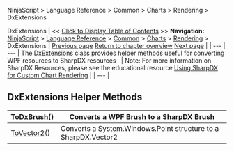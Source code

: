 ﻿
NinjaScript \> Language Reference \> Common \> Charts \> Rendering \> DxExtensions

DxExtensions
| \<\< [Click to Display Table of Contents](dxextensions.md) \>\> **Navigation:**     [NinjaScript](ninjascript.md) \> [Language Reference](language_reference_wip.md) \> [Common](common.md) \> [Charts](chart.md) \> [Rendering](rendering.md) \> DxExtensions | [Previous page](directwritefactory.md) [Return to chapter overview](rendering.md) [Next page](dxextensions_todxbrush.md) |
| --- | --- |
The DxExtensions class provides helper methods useful for converting WPF resources to SharpDX resources
 
| Note: For more information on SharpDX Resources, please see the educational resource [Using SharpDX for Custom Chart Rendering](using_sharpdx_for_custom_chart_rendering.md) |
| --- |

## 
## 
## DxExtensions Helper Methods
| [ToDxBrush()](dxextensions_todxbrush.md) | Converts a WPF Brush to a SharpDX Brush |
| --- | --- |
| [ToVector2()](dxextensions_tovector2.md) | Converts a System.Windows.Point structure to a SharpDX.Vector2 |
